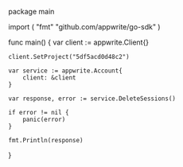 package main

import (
    "fmt"
    "github.com/appwrite/go-sdk"
)

func main() {
    var client := appwrite.Client{}

    client.SetProject("5df5acd0d48c2")

    var service := appwrite.Account{
        client: &client
    }

    var response, error := service.DeleteSessions()

    if error != nil {
        panic(error)
    }

    fmt.Println(response)
}